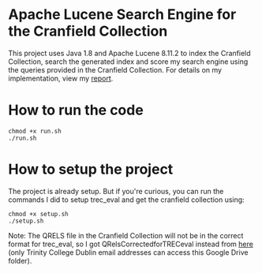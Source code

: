 # Apache Lucene Search Engine for the Cranfield Collection
This project uses Java 1.8 and Apache Lucene 8.11.2 to index the Cranfield Collection, search the generated index and score my search engine using the queries provided in the Cranfield Collection. For details on my implementation, view my [report](https://github.com/saisankp/Lucene-Cranfield-Search-Engine/blob/main/report/report.pdf).

# How to run the code
```
chmod +x run.sh
./run.sh
```

# How to setup the project
The project is already setup. But if you're curious, you can run the commands I did to setup trec_eval and get the cranfield collection using:
```
chmod +x setup.sh
./setup.sh
```
Note: The QRELS file in the Cranfield Collection will not be in the correct format for trec_eval, so I got QRelsCorrectedforTRECeval instead from [here][link] (only Trinity College Dublin email addresses can access this Google Drive folder).


[link]: https://drive.google.com/drive/folders/1W7Sey6hIJl8nemj1pmRUnnDoXXEZuk1O?usp=sharing]
